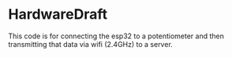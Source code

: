 # HardwareDraft
This code is for connecting the esp32 to a potentiometer and then transmitting that data via wifi (2.4GHz) to a server. 
